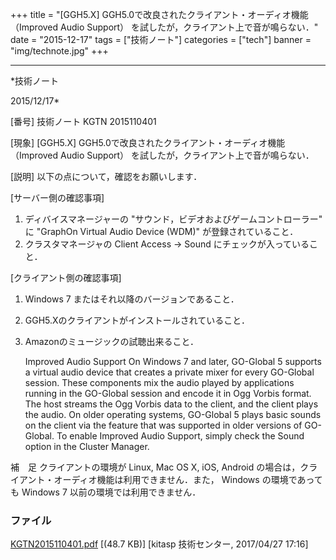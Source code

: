 ﻿+++
title = "[GGH5.X] GGH5.0で改良されたクライアント・オーディオ機能 （Improved Audio Support） を試したが，クライアント上で音が鳴らない．"
date = "2015-12-17"
tags = ["技術ノート"]
categories = ["tech"]
banner = "img/technote.jpg"
+++

-----------------------------------------------------------------------------------------------------------------------------

*技術ノート

2015/12/17*


[番号]
技術ノート KGTN 2015110401

[現象]
[GGH5.X] GGH5.0で改良されたクライアント・オーディオ機能 （Improved
Audio Support） を試したが，クライアント上で音が鳴らない．

[説明]
以下の点について，確認をお願いします．

[サーバー側の確認事項]
1. ディバイスマネージャーの "サウンド，ビデオおよびゲームコントローラー"
に "GraphOn Virtual Audio Device (WDM)" が登録されていること．
2. クラスタマネージャの Client Access → Sound
にチェックが入っていること．

[クライアント側の確認事項]
1. Windows 7 またはそれ以降のバージョンであること．
2. GGH5.Xのクライアントがインストールされていること．
3. Amazonのミュージックの試聴出来ること．

    Improved Audio Support
    On Windows 7 and later, GO-Global 5 supports a virtual audio device that creates a private mixer for every
    GO-Global session. These components mix the audio played by applications running in the GO-Global
    session and encode it in Ogg Vorbis format. The host streams the Ogg Vorbis data to the client, and the
    client plays the audio.
    On older operating systems, GO-Global 5 plays basic sounds on the client via the feature that was supported
    in older versions of GO-Global.
    To enable Improved Audio Support, simply check the Sound option in the Cluster Manager.

補　足
クライアントの環境が Linux, Mac OS X, iOS, Android
の場合は，クライアント・オーディオ機能は利用できません．また， Windows
の環境であっても Windows 7 以前の環境では利用できません．


### ファイル

 
 


[KGTN2015110401.pdf](http://techreport.kitasp.net/attachments/download/3447/KGTN2015110401.pdf)
 [(48.7 KB)] [kitasp 技術センター, 2017/04/27
17:16]


 


 

